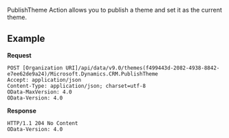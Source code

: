 PublishTheme Action allows you to publish a theme and set it as the current theme.

## Example

**Request**
```HTTP
POST [Organization URI]/api/data/v9.0/themes(f499443d-2082-4938-8842-e7ee62de9a24)/Microsoft.Dynamics.CRM.PublishTheme
Accept: application/json
Content-Type: application/json; charset=utf-8
OData-MaxVersion: 4.0
OData-Version: 4.0
```

**Response**
```
HTTP/1.1 204 No Content
OData-Version: 4.0
```
